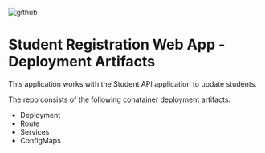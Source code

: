 ![github](https://tse3.mm.bing.net/th/id/OIP._yfjgiojxtfaezQcjuGtcwAAAA?pid=ImgDet&rs=1)
# Student Registration Web App - Deployment Artifacts 

This application works with the Student API application to update students.

The repo consists of the following conatainer deployment artifacts:
- Deployment
- Route
- Services
- ConfigMaps


